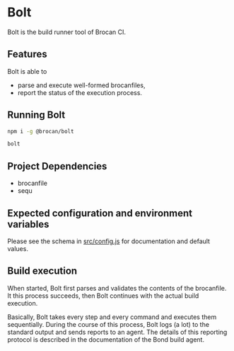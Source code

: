 # Bolt

Bolt is the build runner tool of Brocan CI.

## Features

Bolt is able to

  * parse and execute well-formed brocanfiles,
  * report the status of the execution process.

## Running Bolt

~~~~bash
npm i -g @brocan/bolt

bolt
~~~~

## Project Dependencies

  * brocanfile
  * sequ

## Expected configuration and environment variables

Please see the schema in [src/config.js](src/config.js) for documentation and default values.

## Build execution

When started, Bolt first parses and validates the contents of the brocanfile. It this process succeeds, then Bolt continues with the actual build execution.

Basically, Bolt takes every step and every command and executes them sequentially. During the course of this process, Bolt logs (a lot) to the standard output and sends reports to an agent. The details of this reporting protocol is described in the documentation of the Bond build agent.
